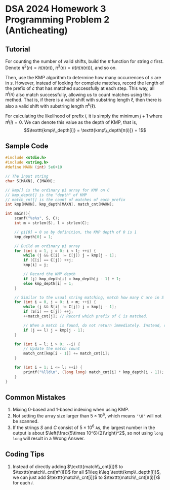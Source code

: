 # DSA 2024 Homework 3 Programming Problem 2 (Anticheating)

## Tutorial

For counting the number of valid shifts, build the $\pi$ function for string $c$ first. Denote $\pi^2(n) = \pi(\pi(n))$, $\pi^3(n) = \pi(\pi(\pi(n)))$, and so on.

Then, use the KMP algorithm to determine how many occurrences of $c$ are in $s$. However, instead of looking for complete matches, record the length of the prefix of $c$ that has matched successfully at each step. This way, all $\pi^i(n)$ also match successfully, allowing us to count matches using this method. That is, if there is a valid shift with substring length $\ell$, then there is also a valid shift with substring length $\pi^k(\ell)$.

For calculating the likelihood of prefix $i$, it is simply the minimum $j + 1$ where $\pi^j(i) = 0$. We can denote this value as the depth of KMP, that is,
$$\texttt{kmp\\_depth[i]} = \texttt{kmp\\_depth[π(i)]} + 1$$

## Sample Code 
```c
#include <stdio.h>
#include <string.h>
#define MAXN (int) 5e6+10

// The input string
char S[MAXN], C[MAXN];

// kmp[] is the ordinary pi array for KMP on C
// kmp_depth[] is the "depth" of KMP
// match_cnt[] is the count of matches of each prefix
int kmp[MAXN], kmp_depth[MAXN], match_cnt[MAXN];

int main(){
    scanf("%s%s", S, C);
    int m = strlen(S), l = strlen(C);

    // pi[0] = 0 so by definition, the KMP depth of 0 is 1
    kmp_depth[0] = 1;

    // Build an ordinary pi array
    for (int i = 1, j = 0; i < l; ++i) {
        while (j && C[i] != C[j]) j = kmp[j - 1];
        if (C[i] == C[j]) ++j;
        kmp[i] = j;

        // Record the KMP depth
        if (j) kmp_depth[i] = kmp_depth[j - 1] + 1;
        else kmp_depth[i] = 1;
    }

    // Similar to the usual string matching, match how many C are in S
    for (int i = 0, j = 0; i < m; ++i) {
        while (j && S[i] != C[j]) j = kmp[j - 1];
        if (S[i] == C[j]) ++j;
        ++match_cnt[j]; // Record which prefix of C is matched.

        // When a match is found, do not return immediately. Instead, continue matching
        if (j == l) j = kmp[j - 1];
    }

    for (int i = l; i > 0; --i) {
        // Update the match count
        match_cnt[kmp[i - 1]] += match_cnt[i];
    }

    for (int i = 1; i <= l; ++i) {
        printf("%lld\n", (long long) match_cnt[i] * kmp_depth[i - 1]);
    }
}
```

## Common Mistakes
1. Mixing 0-based and 1-based indexing when using KMP.
2. Not setting the array size larger than $5\times 10^6$, which means `'\0'` will not be scanned.
3. If the strings $S$ and $C$ consist of $5\times 10^6$ `A`s, the largest number in the output is about $\left(\frac{5\times 10^6}{2}\right)^2$, so not using `long long` will result in a Wrong Answer.

## Coding Tips
1. Instead of directly adding $\texttt{match\\_cnt[i]}$ to $\texttt{match\\_cnt[πᵏ(i)]}$ for all $1\leq k\leq \texttt{kmp\\_depth[i]}$, we can just add $\texttt{match\\_cnt[i]}$ to $\texttt{match\\_cnt[π(i)]}$ for each $i$.
